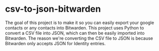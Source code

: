 # csv-to-json-bitwarden
The goal of this project is to make it so you can easily export your google contacts or any contacts into Bitwarden. This project uses Python to convert a CSV file into JSON, which can then be easily imported into Bitwarden. The reason we're converting the CSV file to JSON is because Bitwarden only accepts JSON for Identity entries.
